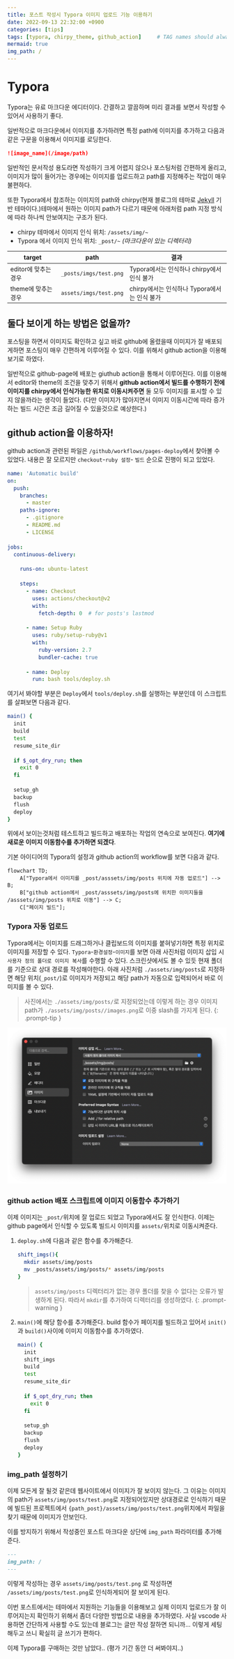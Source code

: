 ```yaml
---
title: 포스트 작성시 Typora 이미지 업로드 기능 이용하기
date: 2022-09-13 22:32:00 +0900
categories: [tips]
tags: [typora, chirpy_theme, github_action]     # TAG names should always be lowercase
mermaid: true
img_path: /
---
```


# Typora

Typora는 유료 마크다운 에디터이다. 간결하고 깔끔하며 미리 결과를 보면서 작성할 수 있어서 사용하기 좋다.

일반적으로 마크다운에서 이미지를 추가하려면 특정 path에 이미지를 추가하고 다음과 같은 구문을 이용해서 이미지를 로딩한다.

~~~markdown
![image_name](/image/path)
~~~



일반적인 문서작성 용도라면 작성하기 크게 어렵지 않으나 포스팅처럼 간편하게 올리고, 이미지가 많이 들어가는 경우에는 이미지를 업로드하고 path를 지정해주는 작업이 매우 불편하다.

또한 Typora에서 참조하는 이미지의 path와 chirpy(현재 블로그의 테마로 [Jekyll](https://jekyllrb.com/) 기반 테마이다.)테마에서 원하는 이미지 path가 다르기 때문에 아래처럼 path 지정 방식에 따라 하나씩 안보여지는 구조가 된다.

- chirpy 테마에서 이미지 인식 위치: `/assets/img/~`
- Typora 에서 이미지 인식 위치: `_post/~` _(마크다운이 있는 디렉터리)_

| target                 | path        |  결과                                       |
| -------------------- |  ---------------------- | ------------------------------------------ |
| editor에 맞추는 경우 |  `_posts/imgs/test.png`  | Typora에서는 인식하나 chirpy에서 인식 불가 |
| theme에 맞추는 경우 |  `assets/imgs/test.png` | chirpy에서는 인식하나 Typora에서는 인식 불가 |



## 둘다 보이게 하는 방법은 없을까?

포스팅을 하면서 이미지도 확인하고 싶고 바로 github에 올렸을때 이미지가 잘 배포되게하면 포스팅이 매우 간편하게 이루어질 수 있다.
이를 위해서 github action을 이용해보기로 하였다.

일반적으로 github-page에 배포는 giuthub action을 통해서 이루어진다. 이를 이용해서 editor와 theme의 조건을 맞추기 위해서 **github action에서 빌드를 수행하기 전에 이미지를 chirpy에서 인식가능한 위치로 이동시켜주면** 둘 모두 이미지를 표시할 수 있지 않을까라는 생각이 들었다. (다만 이미지가 많아지면서 이미지 이동시간에 따라 증가하는 빌드 시간은 조금 길어질 수 있을것으로 예상한다.)

## github action을 이용하자!

github action과 관련된 파일은 `/github/workflows/pages-deploy`에서 찾아볼 수 있었다. 내용은 잘 모르지만 `checkout`-`ruby 설정`- `빌드` 순으로 진행이 되고 있었다.

~~~yaml
name: 'Automatic build'
on:
  push:
    branches:
      - master
    paths-ignore:
      - .gitignore
      - README.md
      - LICENSE

jobs:
  continuous-delivery:

    runs-on: ubuntu-latest

    steps:
      - name: Checkout
        uses: actions/checkout@v2
        with:
          fetch-depth: 0  # for posts's lastmod

      - name: Setup Ruby
        uses: ruby/setup-ruby@v1
        with:
          ruby-version: 2.7
          bundler-cache: true

      - name: Deploy
        run: bash tools/deploy.sh

~~~



여기서 봐야할 부분은 `Deploy`에서 `tools/deploy.sh`를 실행하는 부분인데 이 스크립트를 살펴보면 다음과 같다.

~~~bash
main() {
  init
  build
  test
  resume_site_dir

  if $_opt_dry_run; then
    exit 0
  fi

  setup_gh
  backup
  flush
  deploy
}
~~~



위에서 보이는것처럼 테스트하고 빌드하고 배포하는 작업의 연속으로 보여진다. **여기에 새로운 이미지 이동함수를 추가하면 되겠다**.

기본 아이디어의 Typora의 설정과 github action의 workflow를 보면 다음과 같다.

```mermaid
flowchart TD;
    A["Typora에서 이미지를 _post/asssets/img/posts 위치에 자동 업로드"] --> B;
    B["github action에서 _post/asssets/img/posts에 위치한 이미지들을 /asssets/img/posts 위치로 이동"] --> C;
    C["페이지 빌드"];

```

### Typora 자동 업로드

Typora에서는 이미지를 드래그하거나 클립보드의 이미지를 붙혀넣기하면 특정 위치로 이미지를 저장할 수 있다. `Typora`-`환경설정`-`이미지`를 보면 아래 사진처럼 이미지 삽입 시 `사용자 정의 폴더로 이미지 복사`를 수행할 수 있다. 스크린샷에서도 볼 수 있듯 현재 폴더를 기준으로 상대 경로를 작성해야한다. 
아래 사진처럼 `./assets/img/posts`로 지정하면 해당 위치(`_post/`)로 이미지가 저장되고 해당 path가 자동으로 입력되어서 바로 이미지를 볼 수 있다.

>사진에서는  `./assets/img/posts/`로 지정되었는데 이렇게 하는 경우 이미지 path가  `./assets/img/posts//images.png`로 이중 slash를 가지게 된다.
{: .prompt-tip }

![image-20220913230932106](assets/img/posts/image-20220913230932106.png)

### github action 배포 스크립트에 이미지 이동함수 추가하기

이제 이미지는 `_post/`위치에 잘 업로드 되었고 Typora에서도 잘 인식한다. 이제는 github page에서 인식할 수 있도록 빌드시 이미지를 `assets/`위치로 이동시켜준다.

1. `deploy.sh`에 다음과 같은 함수를 추가해준다.
   ~~~bash
   shift_imgs(){
     mkdir assets/img/posts
     mv _posts/assets/img/posts/* assets/img/posts
   }
   ~~~
   >`assets/img/posts` 디렉터리가 없는 경우 폴더를 찾을 수 없다는 오류가 발생하게 된다. 따라서 `mkdir`를 추가하여 디렉터리를 생성하였다. 
   {: .prompt-warning }
2. `main()`에 해당 함수를 추가해준다. build 함수가 페이지를 빌드하고 있어서 `init()`과 `build()`사이에 이미지 이동함수를 추가하였다.

   ~~~bash
   main() {
     init
     shift_imgs
     build
     test
     resume_site_dir
   
     if $_opt_dry_run; then
       exit 0
     fi
   
     setup_gh
     backup
     flush
     deploy
   }
   ~~~

   

### img_path 설정하기

이제 모든게 잘 될것 같은데 웹사이트에서 이미지가 잘 보이지 않는다. 그 이유는 이미지의 path가 `assets/img/posts/test.png`로 지정되어있지만 상대경로로 인식하기 때문에 빌드된 프로젝트에서  `{path_post}/assets/img/posts/test.png`위치에서 파일을 찾기 때문에 이미지가 안보인다.

이를 방지하기 위해서 작성중인 포스트 마크다운 상단에 `img_path` 파라미터를 추가해준다.

~~~markdown
---
img_path: /
---
~~~

이렇게 작성하는 경우 `assets/img/posts/test.png` 로 작성하면 `/assets/img/posts/test.png`로 인식하게되어 잘 보이게 된다.





이번 포스트에서는 테마에서 지원하는 기능들을 이용해보고 실제 이미지 업로드가 잘 이루어지는지 확인하기 위해서 좀더 다양한 방법으로 내용을 추가하였다. 사실 vscode 사용하면 간단하게 사용할 수도 있는데 블로그는 글만 작성 잘하면 되니까... 이렇게 세팅해두고 쓰니 확실히 글 쓰기가 편하다.

이제 Typora를 구매하는 것만 남았다.. (평가 기간 동안 더 써봐야지..)

